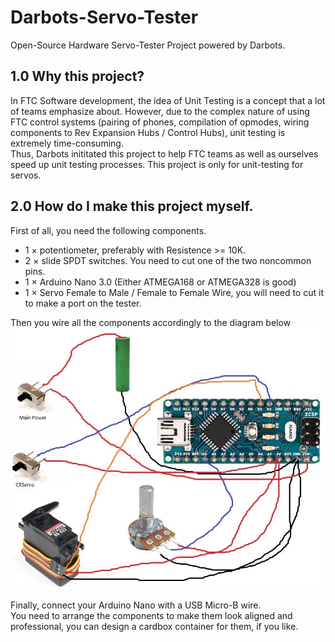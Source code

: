 # Darbots-Servo-Tester
Open-Source Hardware Servo-Tester Project powered by Darbots.   

## 1.0 Why this project?
In FTC Software development, the idea of Unit Testing is a concept that a lot of teams emphasize about. However, due to the complex nature of using FTC control systems (pairing of phones, compilation of opmodes, wiring components to Rev Expansion Hubs / Control Hubs), unit testing is extremely time-consuming.   
Thus, Darbots inititated this project to help FTC teams as well as ourselves speed up unit testing processes. This project is only for unit-testing for servos.   

## 2.0 How do I make this project myself.   
First of all, you need the following components.   

- 1 &times; potentiometer, preferably with Resistence >= 10K.
- 2 &times; slide SPDT switches. You need to cut one of the two noncommon pins.
- 1 &times; Arduino Nano 3.0 (Either ATMEGA168 or ATMEGA328 is good)
- 1 &times; Servo Female to Male / Female to Female Wire, you will need to cut it to make a port on the tester.

Then you wire all the components accordingly to the diagram below   
![Wiring Diagram](Circuit_Diagram/ServoTester-Circuit-Diagram.jpg)

Finally, connect your Arduino Nano with a USB Micro-B wire.   
You need to arrange the components to make them look aligned and professional, you can design a cardbox container for them, if you like.   